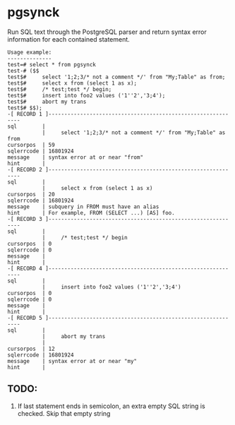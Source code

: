pgsynck
=======

Run SQL text through the PostgreSQL parser and return syntax error information for each contained statement.

```
Usage example:
--------------
test=# select * from pgsynck
test-# ($$
test$#     select '1;2;3/* not a comment */' from "My;Table" as from;
test$#     select x from (select 1 as x);
test$#     /* test;test */ begin;
test$#     insert into foo2 values ('1''2','3;4');
test$#     abort my trans
test$# $$);
-[ RECORD 1 ]-------------------------------------------------------------
sql        | 
           |     select '1;2;3/* not a comment */' from "My;Table" as from
cursorpos  | 59
sqlerrcode | 16801924
message    | syntax error at or near "from"
hint       | 
-[ RECORD 2 ]-------------------------------------------------------------
sql        | 
           |     select x from (select 1 as x)
cursorpos  | 20
sqlerrcode | 16801924
message    | subquery in FROM must have an alias
hint       | For example, FROM (SELECT ...) [AS] foo.
-[ RECORD 3 ]-------------------------------------------------------------
sql        | 
           |     /* test;test */ begin
cursorpos  | 0
sqlerrcode | 0
message    | 
hint       | 
-[ RECORD 4 ]-------------------------------------------------------------
sql        | 
           |     insert into foo2 values ('1''2','3;4')
cursorpos  | 0
sqlerrcode | 0
message    | 
hint       | 
-[ RECORD 5 ]-------------------------------------------------------------
sql        | 
           |     abort my trans
           | 
cursorpos  | 12
sqlerrcode | 16801924
message    | syntax error at or near "my"
hint       | 
```

TODO:
--------------
1. If last statement ends in semicolon, an extra empty SQL string is checked. Skip that empty string
